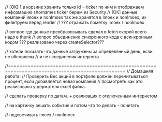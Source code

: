 // [OK] 1 в корзине хранить только id = ticker по ним и отображаем информацию shornames ticker берем из Security
// [OK] данные компаний imoex и nonImoex так же хранятся в Imoex и nonImoex, их фильтруем перед render
// ??? отражать пометку imoex / nonImoex

// вопрос где данные преобразовывать сделал в fetch скорей всего надо в thunk
// вопрос объединение синхронного кода с асинхронным кодом ??? реализовано через createSelector???

// хотели показать что данные загружены за определенный день, если не обновлены
// и нет соединения интернета

//================================================================================================
// Домашняя работа:
// Проверить Вес акций в портфеле должен перечитываться процент, если добавляется новая компания
// посмотреть как это реализовано у держателя excel файла.

// сделать проверку по датам. + реализация с отключенным интернетом

// на картинку вешать событие и потом что то делать - почитать

// подсвечивать imoex / nonImoex
